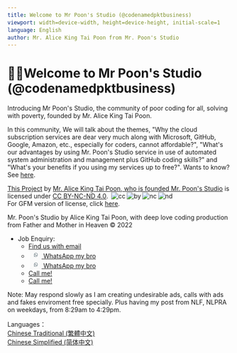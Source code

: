 ```yaml
---
title: Welcome to Mr Poon's Studio (@codenamedpktbusiness)
viewport: width=device-width, height=device-height, initial-scale=1
language: English
author: Mr. Alice King Tai Poon from Mr. Poon's Studio
---
```


# 🙇‍♂️Welcome to Mr Poon's Studio (@codenamedpktbusiness)
Introducing Mr Poon's Studio, the community of poor coding for all, solving with poverty, founded by Mr. Alice King Tai Poon.

In this community, We will talk about the themes, "Why the cloud subscription services are dear very much along with Microsoft, GitHub, Google, Amazon, etc., especially for coders, cannot affordable?", "What's our advantages by using Mr. Poon's Studio service in use of automated system administration and management plus GitHub coding skills?" and "What's your benefits if you using my services up to free?". Wants to know? See [here](profile/README.md).

<a id="copyright.cc-by-nc-nd-4.0" name="Creative Commons Attribution-NonCommercial-NoDerivatives 4.0 International License" xmlns:cc="http://creativecommons.org/ns#" xmlns:dct="http://purl.org/dc/terms/"><a property="dct:title" rel="cc:attributionURL" href="https://github.com/codenamedpktbusiness/.github">This Project</a> by <a rel="cc:attributionURL dct:creator" property="cc:attributionName" href="https://github.com/codenamedpktbusiness">Mr. Alice King Tai Poon, who is founded Mr. Poon's Studio</a> is licensed under <a id="html.license" href="http://creativecommons.org/licenses/by-nc-nd/4.0/?ref=chooser-v1" target="_blank" rel="license noopener noreferrer" style="display:inline-block;">CC BY-NC-ND 4.0</a>. <img style="height:22px!important;margin-left:3px;vertical-align:text-bottom;" src="https://mirrors.creativecommons.org/presskit/icons/cc.svg?ref=chooser-v1" alt="cc"><img style="height:22px!important;margin-left:3px;vertical-align:text-bottom;" src="https://mirrors.creativecommons.org/presskit/icons/by.svg?ref=chooser-v1" alt="by"><img style="height:22px!important;margin-left:3px;vertical-align:text-bottom;" src="https://mirrors.creativecommons.org/presskit/icons/nc.svg?ref=chooser-v1" alt="nc"><img style="height:22px!important;margin-left:3px;vertical-align:text-bottom;" src="https://mirrors.creativecommons.org/presskit/icons/nd.svg?ref=chooser-v1" alt="nd"></a><br />
For GFM version of license, click [here](COPYING.md "GitHub Flavoured Markdown of License").

Mr. Poon's Studio by Alice King Tai Poon, with deep love coding production from Father and Mother in Heaven © 2022

* Job Enquiry: 
  - [Find us with email](mailto:pkt_1@yahoo.com.hk "Send me an email")
  - [<img style="height:22px!important;margin-left:3px;vertical-align:text-bottom;" src="/bin/pictures/social.media.WhatsApp_Logo.png" alt="social"> WhatsApp my bro](https://api.whatsapp.com/send/phone=85298317529&text=Hi+there!+Glad+to+meet+you.+Whassup+today? "WhatsApp my bro")
  - [<img style="height:22px!important;margin-left:3px;vertical-align:text-bottom;" src="/bin/pictures/social.media.WhatsApp_Logo.png" alt="social"> WhatsApp my bro](https://api.whatsapp.com/send/phone=85291470736&text=Hi+there!+Glad+to+meet+you.+Whassup+today? "WhatsApp my bro")
  - [Call me!](tel:+85298317529 "Call Mr. Poon's Studio")
  - [Call me!](tel:+85291470736 "Call Mr. Poon's Studio")

Note: May respond slowly as I am creating undesirable ads, calls with ads and fakes enviroment free specially. Plus having my post from NLF, NLPRA on weekdays, from 8:29am to 4:29pm.

Languages：  
[Chinese Traditional (繁體中文)](README.zh-hant.md "#readme.zh-hant")   
[Chinese Simplified (简体中文)](README.zh-hans.md "#readme.zh-hans")
